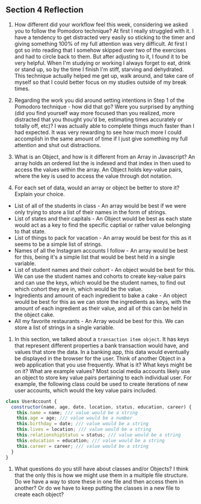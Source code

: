 ## Section 4 Reflection

1. How different did your workflow feel this week, considering we asked you to follow the Pomodoro technique? At first I really struggled with it. I have a tendency to get distracted very easily so sticking to the timer and giving something 100% of my full attention was very difficult. At first I got so into reading that I somehow skipped over two of the exercises and had to circle back to them. But after adjusting to it, I found it to be very helpful. When I'm studying or working I always forget to eat, drink or stand up, so by the time I finish I'm stiff, starving and dehydrated. This technique actually helped me get up, walk around, and take care of myself so that I could better focus on my studies outside of my break times.

1. Regarding the work you did around setting intentions in Step 1 of the Pomodoro technique - how did that go? Were you surprised by anything (did you find yourself way more focused than you realized, more distracted that you thought you'd be, estimating times accurately or totally off, etc)? I was actually able to complete things much faster than I had expected. It was very rewarding to see how much more I could accomplish in the same amount of time if I just give something my full attention and shut out distractions.

1. What is an Object, and how is it different from an Array in Javascript? An array holds an ordered list the is indexed and that index in then used to access the values within the array. An Object holds key-value pairs, where the key is used to access the value through dot notation.

1. For each set of data, would an array or object be better to store it? Explain your choice.

  * List of all of the students in class - An array would be best if we were only trying to store a list of their names in the form of strings.
  * List of states and their capitals - An Object would be best as each state would act as a key to find the specific captial or rather value belonging to that state.
  * List of things to pack for vacation - An array would be best for this as it seems to be a simple list of strings.
  * Names of all the Instagram accounts I follow - An array would be best for this, being it's a simple list that would be best held in a single variable.
  * List of student names and their cohort - An object would be best for this. We can use the student names and cohorts to create key-value pairs and can use the keys, which would be the student names, to find out which cohort they are in, which would be the value.
  * Ingredients and amount of each ingredient to bake a cake - An object would be best for this as we can store the ingredients as keys, with the amount of each ingredient as their value, and all of this can be held in the object cake.
  * All my favorite restaurants - An Array would be best for this. We can store a list of strings in a single variable.

1. In this section, we talked about a `transaction item object`. It has keys that represent different properties a bank transaction would have, and values that store the data. In a banking app, this data would eventually be displayed in the browser for the user. Think of another Object in a web application that you use frequently. What is it? What keys might be on it? What are example values?
Most social media accounts likely use an object to store key value pairs pertaining to each individual user. For example, the following class could be used to create iterations of new user accounts, which would the key value pairs included.

```javascript
class UserAccount {
  constructor(name, age, date, location, status, education, career) {
    this.name = name; /// value would be a string
    this.age = age; /// value would be a number
    this.birthday = date; /// value would be a string
    this.lives = location; /// value would be a string
    this.relationshipStatus = status; /// value would be a string
    this.education = education; /// value would be a string
    this.career = career; /// value would be a string
  }
}
```

1. What questions do you still have about classes and/or Objects? I think that the only this is how we might use them in a multiple file structure. Do we have a way to store these in one file and then access them in another? Or do we have to keep putting the classes in a new file to create each object? 
